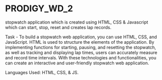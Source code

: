 # PRODIGY_WD_2
stopwatch application which is created using HTML, CSS &amp; Javascript which can start, stop, reset and creates lap records.

Task - To build a stopwatch web application, you can use HTML, CSS, and JavaScript. HTML is used to structure the elements of the application. By implementing functions for starting, pausing, and resetting the stopwatch, as well as tracking and displaying lap times, users can accurately measure and record time intervals. With these technologies and functionalities, you can create an interactive and user-friendly stopwatch web application.

Languages Used: HTML, CSS, & JS.
